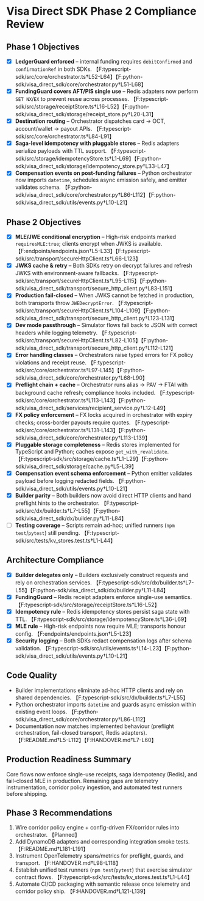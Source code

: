 # Visa Direct SDK Phase 2 Compliance Review

## Phase 1 Objectives
- [x] **LedgerGuard enforced** – internal funding requires `debitConfirmed` and `confirmationRef` in both SDKs. 【F:typescript-sdk/src/core/orchestrator.ts†L52-L64】【F:python-sdk/visa_direct_sdk/core/orchestrator.py†L51-L68】
- [x] **FundingGuard covers AFT/PIS single use** – Redis adapters now perform `SET NX`/`EX` to prevent reuse across processes. 【F:typescript-sdk/src/storage/receiptStore.ts†L16-L52】【F:python-sdk/visa_direct_sdk/storage/receipt_store.py†L20-L31】
- [x] **Destination routing** – Orchestrator dispatches card → OCT, account/wallet → payout APIs. 【F:typescript-sdk/src/core/orchestrator.ts†L84-L91】
- [x] **Saga-level idempotency with pluggable stores** – Redis adapters serialize payloads with TTL support. 【F:typescript-sdk/src/storage/idempotencyStore.ts†L1-L69】【F:python-sdk/visa_direct_sdk/storage/idempotency_store.py†L33-L47】
- [x] **Compensation events on post-funding failures** – Python orchestrator now imports `datetime`, schedules async emission safely, and emitter validates schema. 【F:python-sdk/visa_direct_sdk/core/orchestrator.py†L86-L112】【F:python-sdk/visa_direct_sdk/utils/events.py†L10-L21】

## Phase 2 Objectives
- [x] **MLE/JWE conditional encryption** – High-risk endpoints marked `requiresMLE:true`; clients encrypt when JWKS is available. 【F:endpoints/endpoints.json†L5-L33】【F:typescript-sdk/src/transport/secureHttpClient.ts†L66-L123】
- [x] **JWKS cache & retry** – Both SDKs retry on decrypt failures and refresh JWKS with environment-aware fallbacks. 【F:typescript-sdk/src/transport/secureHttpClient.ts†L95-L115】【F:python-sdk/visa_direct_sdk/transport/secure_http_client.py†L83-L151】
- [x] **Production fail-closed** – When JWKS cannot be fetched in production, both transports throw `JWEDecryptError`. 【F:typescript-sdk/src/transport/secureHttpClient.ts†L104-L109】【F:python-sdk/visa_direct_sdk/transport/secure_http_client.py†L123-L131】
- [x] **Dev mode passthrough** – Simulator flows fall back to JSON with correct headers while logging telemetry. 【F:typescript-sdk/src/transport/secureHttpClient.ts†L82-L105】【F:python-sdk/visa_direct_sdk/transport/secure_http_client.py†L112-L121】
- [x] **Error handling classes** – Orchestrators raise typed errors for FX policy violations and receipt reuse. 【F:typescript-sdk/src/core/orchestrator.ts†L97-L145】【F:python-sdk/visa_direct_sdk/core/orchestrator.py†L68-L90】
- [x] **Preflight chain + cache** – Orchestrator runs alias → PAV → FTAI with background cache refresh; compliance hooks included. 【F:typescript-sdk/src/core/orchestrator.ts†L113-L143】【F:python-sdk/visa_direct_sdk/services/recipient_service.py†L12-L49】
- [x] **FX policy enforcement** – FX locks acquired in orchestrator with expiry checks; cross-border payouts require quotes. 【F:typescript-sdk/src/core/orchestrator.ts†L131-L143】【F:python-sdk/visa_direct_sdk/core/orchestrator.py†L113-L139】
- [x] **Pluggable storage completeness** – Redis stores implemented for TypeScript and Python; caches expose `get_with_revalidate`. 【F:typescript-sdk/src/storage/cache.ts†L1-L29】【F:python-sdk/visa_direct_sdk/storage/cache.py†L5-L39】
- [x] **Compensation event schema enforcement** – Python emitter validates payload before logging redacted fields. 【F:python-sdk/visa_direct_sdk/utils/events.py†L10-L21】
- [x] **Builder parity** – Both builders now avoid direct HTTP clients and hand preflight hints to the orchestrator. 【F:typescript-sdk/src/dx/builder.ts†L7-L55】【F:python-sdk/visa_direct_sdk/dx/builder.py†L11-L84】
- [ ] **Testing coverage** – Scripts remain ad-hoc; unified runners (`npm test`/`pytest`) still pending. 【F:typescript-sdk/src/tests/kv_stores.test.ts†L1-L44】

## Architecture Compliance
- [x] **Builder delegates only** – Builders exclusively construct requests and rely on orchestration services. 【F:typescript-sdk/src/dx/builder.ts†L7-L55】【F:python-sdk/visa_direct_sdk/dx/builder.py†L11-L84】
- [x] **FundingGuard** – Redis receipt adapters enforce single-use semantics. 【F:typescript-sdk/src/storage/receiptStore.ts†L16-L52】
- [x] **Idempotency rule** – Redis idempotency stores persist saga state with TTL. 【F:typescript-sdk/src/storage/idempotencyStore.ts†L36-L69】
- [x] **MLE rule** – High-risk endpoints now require MLE; transports honour config. 【F:endpoints/endpoints.json†L5-L23】
- [x] **Security logging** – Both SDKs redact compensation logs after schema validation. 【F:typescript-sdk/src/utils/events.ts†L14-L23】【F:python-sdk/visa_direct_sdk/utils/events.py†L10-L21】

## Code Quality
- Builder implementations eliminate ad-hoc HTTP clients and rely on shared dependencies. 【F:typescript-sdk/src/dx/builder.ts†L7-L55】
- Python orchestrator imports `datetime` and guards async emission within existing event loops. 【F:python-sdk/visa_direct_sdk/core/orchestrator.py†L86-L112】
- Documentation now matches implemented behaviour (preflight orchestration, fail-closed transport, Redis adapters). 【F:README.md†L5-L112】【F:HANDOVER.md†L7-L60】

## Production Readiness Summary
Core flows now enforce single-use receipts, saga idempotency (Redis), and fail-closed MLE in production. Remaining gaps are telemetry instrumentation, corridor policy ingestion, and automated test runners before shipping.

## Phase 3 Recommendations
1. Wire corridor policy engine + config-driven FX/corridor rules into orchestrator. 【Planned】
2. Add DynamoDB adapters and corresponding integration smoke tests. 【F:README.md†L181-L191】
3. Instrument OpenTelemetry spans/metrics for preflight, guards, and transport. 【F:HANDOVER.md†L98-L118】
4. Establish unified test runners (`npm test`/`pytest`) that exercise simulator contract flows. 【F:typescript-sdk/src/tests/kv_stores.test.ts†L1-L44】
5. Automate CI/CD packaging with semantic release once telemetry and corridor policy ship. 【F:HANDOVER.md†L121-L139】
